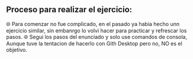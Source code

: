 ## Proceso para realizar el ejercicio:
🌐 Para comenzar no fue complicado, en el pasado ya habia hecho unn ejercicio similar, sin embanrgo lo volvi hacer para practicar y refrescar los pasos.
🌐 Segui los pasos del enunciado y solo use comandos de consola, Aunque tuve la tentacion de hacerlo con Gith Desktop pero no, NO es el objetivo.